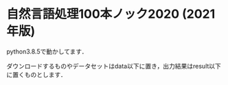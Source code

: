 # 自然言語処理100本ノック2020 (2021年版)

python3.8.5で動かしてます．

ダウンロードするものやデータセットはdata以下に置き，出力結果はresult以下に置くものとします．


